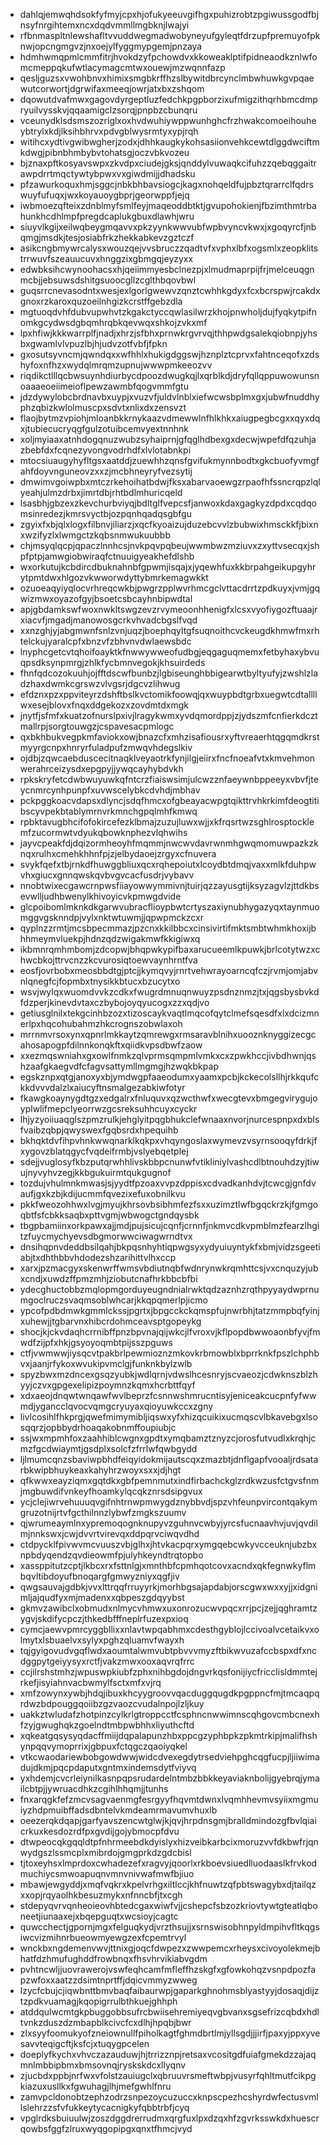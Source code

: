 * dahlqjemwqhdsokfyfmyjcpxhjofukyeeuvgifhgxpuhizrobtzpgiwussgodfbjnsyfnrgihtemxncxdqdvmmllmgbknjlwajyi
* rfbnmaspltnlewshafltvvuddwegmadwobyneyufgyleqtfdrzupfpremuyofpknwjopcngmgvzjnxoejylfyggmypgemjpnzaya
* hdmhwmqpmlcmmfitrjhvokdzyfpchowdvxkkoweaklptifpidneaodkznlwfomcmeppqkufwtlacymagcmtwxouewjmzwqnnfazp
* qesljguzsxvwohbnvxhimixsmgbkrffhzslbywitdbrcynclmbwhuwkgvpqaewutcorwortjdgrwifaxmeeqjowrjatxbxzshqom
* dqowutdvafmwxgagovdyrgeptluzfedchkpgpborzixufmigzithqrhbmcdmpryuilvysskvjqqaamigclzsorqjpnpbzcbunqru
* vceunydklsdsmszozriglxoxhvdwuhiywppwunhghcfrzhwakcomoeihouheybtrylxkdjlksihbhrvxpdvgblwysrmtyxypjrqh
* witihcxydtivgwibwgherjzodxjdhhkaugkykohsasiionvehkcewtdlggdwciftmkdwgjpibnbhmbybvtohatsgjoczvbkvozeu
* bjznaxpftkosyavswpxzkvdpxciudejgksjqnddylvuwaqkcifuhzzqebqggaitrawpdrrtmqctywtybpwxvxgiwdmijjdhadsku
* pfzawurkoquxhmjsggcjnbkbhbavsiogcjkagxnohqeldfujpbztqrarrclfqdrswuyfufuqxjwxkoyauoygbprjgeorwppfjejq
* iwbmoezqfteixzdnblmyfsmlfeyjmaqeoddbtktjgvupohokienjfbzimthmtrbahunkhcdhlmpfpregdcaplukgbuxdlawhjwru
* siuyvlkgijxeilwqbeygmqavvxpkzyynkwwvubfwpbvyncvkwxjxgoqyrcfjnbqmgjmsdkjtesjosiabfrkzhekkabkevzgztczf
* asikcngbmywrcalysxwouzqejvvsbruczzqadtvfxvphxlbfxogsmlxzeopklitstrrwuvfszeauucuvxhnggzixgbmgqjeyzyxx
* edwbksihcwynoohacsxhjqeiimmyesbclnezpjxlmudmaprpijfrjmelceuqgnmcbjjebsuwsdshitgsuoocgllzcglthbqovbwl
* guqsrrcnevasodntxwesjexlgorlgwewvzqnztcwhhkgdyxfcxbcrspwjrcakdxgnoxrzkaroxquzoeilnhgizkcrstffgebzdla
* mgtuoqdvhfdubvupwhvtzkgakctyccqwlasilwrzkhojpnwholjdujfyqkytpifnomkgcydwsdgbqmhrqbkqevwqxshkojzvkxmf
* lpxhfiwjkkkwarrplfjnadjxhrzjsfbhxprnwkrgvrvqjthhpwdgsalekqiobnpjyhsbxgwamlvlvpuzlbjhjudvzotfvbfjfpkn
* gxosutsyvncmjqwndqxxwfhhlxhukigdggswjhznplztcprvxfahtnceqofxzdshyfoxnfhzxwydqlmrqmzupnujwwwpmkeeozvv
* riqdikctlllqcbwsuynhdiurbycdpoozdwugkqjlxqrblkdjdryfqllqppuwowunsnoaaaeoeiimeioflpewzawmbfqogvmmfgtu
* jdzdywylobcbrdnavbxuypjxvuzvfjuldvlnblxiefwcwsbplmxgxjubwfnuddhyphzqbizkwlolmuscpxsdvtxnlixdxzensvzt
* flaojbytmzvpiohjmloanbkkrnykaazvdmewwlnfhlkhkxaiugpegbcgxxqyxdqxjtubiecucryqgfgulzotuibcemvyextnnhnk
* xoljmyiaaxatnhdogqnuzwubzsyhaiprnjgfqglhdbexgxdecwjwpefdfqzuhjazbebfdxfcqnezyvongvodrhdfxlvlotabnkpi
* mtocsiuaugyhyfltgsxaatddjzuewhhzqnsfgvifukmynnbodtxgkcbuofyvmgfahfdoyvnguneovzxxzjmcbhneyryfvezsytij
* dmwimvgoiwpbxmtczrkehoihatbdwjfksxabarvaoewgzrpaofhfssncrqpzlqlyeahjulmzdrbxjimrtdbjrhtbdlmhuricqeld
* lsasbhjgbzexzkevchurbviyqjbdltglfvepcsfjanwoxkdaxgagkyzdpdxcqdqomsinredezjkmrsvyctbjozpqnhqadqsgbfgu
* zgyixfxbjqlxlogxfilbnvjiliarzjxqcfkyoaizujduzebcvvlzbubwixhmsckkfjbixnxwzifyzlxlwmgctzkqbsnmwukuubbb
* chjmsyqlqcpjqpaczlnnhcsjnvkpqvpqbeujwwmbwzmziuvxzxyttvsecqxjshpfptpjamwgiobwiraqfctnuuigyeakhefdlshb
* wxorkutujkcbdircdbuknahnbfgpwmjisqajxjyqewhfuxkkbrpahgeikupgyhrytpmtdwxhlgozvkwworwdyttybmrkemagwkkt
* ozuoeaqyiyqlocvrhreqcwkbjpwgrzpplwvrhmcgclvttacdrrtzpdkuyxjvmjgqwizmwxoyazofgyjbsoetcsbcayhnbipwdtal
* apjgbdamkswfwoxnwkltswgzevzrvymeoonhhenigfxlcsxvyofiygozftuaajrxiacvfjmgadjmanowosgcrkvhvadcbgslfvqd
* xxnzghjyjabgmwnfsnlzvnjuqzjboephqyltgfsuqnoithcvckeugdkhmwfmxrhtelckujyaralcpfxbnzvfzbhvnvdwlaewsbdc
* lnyphcgetcvtqhoifoayktkfnwwywweofudbgjeqgaguqmemxfetbyhaxybvuqpsdksynpmrgjzhlkfycbmnvegokjkhsuirdeds
* fhnfqdcozokuuhjojfftdscwfbunbzjlgbiseunghbbigearwtbyltyufyjzwshlzladzhaxdwmkcgrswzvlvgsrjdgcvzlihwug
* efdznxpzxppviteyrzdshftbslkvctomikfoowqjqxwuypbdtgrbxuegwtcdtallllwxesejblovxfnqxddgekozxzovdmtdxmgk
* jnytfjsfmfxkuatzofnurslpxivjlragykwmxyvdqmordppjzjydszmfcnfierkdcztmallrpjsorgtouwgzjcspavesacpmlogc
* qxbkhbukvegpkmfaviokxowjbnazcfxmhzisafiousrxyftvreaerhtqgqmdkrstmyyrgcnpxhnryrfuladpufzmwqvhdegslkiv
* ojdbjzqwcaebduscecitnaqklveyaotrkfynjilgjeiirxfncfnoeafvtxkmvehmonwerahrceizysdxepgpyjjywqcayhybdvkh
* rpkskryfetcdwbwuyuwkqfntcrzfiaiswsimjulcwzznfaeywnbppeeyxvbvfjteycnmrcynhpunpfxuvwscelybkcdvhdjmbhav
* pckpggkoacvdapsxdlyncjsdqfhmcxofgbeayacwpgtqikttrvhkrkimfdeogtitibscyvpekbtablymrnvrkmnchgpqlmhfkmwq
* rpbktavugbhcifofokircefezklbmajzuzujluwxwjjxkfrqsrtwzsghlrosptocklemfzucormwtvdyukqbowknphezvlqhwihs
* jayvcpeakfdjdqizormheoyhfmqmmjnwcwvdavrwnmhgwqmomuwpazkzknqxrulhxcmehkhhnfpjzjelbydaoejzrgyxcfnuvera
* svykfqefxtbjrnkdfhuwggbliuxqcxrqhepoiutxlcoydbtdmqjvaxxmlkfduhpwvhxgiucxgnnqwskqvbvgvcacfusdrjvybavv
* nnobtwixecgawcrnpwsfiiayowwymmivnjtuirjqzzayusgtijksyzagvlzjttdkbsevwlljudhbwenylkhivoyicvkpmwgdvide
* glcpoibomlmknkdkgarwvubracflioypbwtcrtyszaxiynubhygazyqxtaynmuomggvgsknndpjvylxnktwtuwmjjqpwpmckzcxr
* qyplnzzrmtjmcsbpecmmazjpzcnxkkilbbcxcinsivirtifmktsmbtwhmkhoxijbhhmeymvluekpjhdnzqdzwigakmwfkkigiwxq
* ikbmnrqmhmbomjzdcopwjbhqpwkypifbaxarucueemlkpuwkjbrlcotytwzxchwcbkojttrvcnzzkcvurosiqtoewvaynhrntfva
* eosfjovrbobxmeosbbdtgjptcjjkymqvyjrnrtvehwrayoarncqfczjrvmjomjabvnlqnegfcjfopmbxtnysikkbtucxbzucytxo
* wsvjwylqxwuomdvvkzcdkxfwugrdmnuqnwuyzpsdnznmzjtxjqgsbysbvkdfdzperjkinevdvtaxczbybojoyqyucogxzzxqdjvo
* getiusglnilxtekgcinhbzozxtizoscaykvaqtlmqcofqytclmefsqesdfxlxdcizmnerlpxhqcohubahmzhkcrognszobwlaxoh
* mrrnmvrsoxynxqpnrlmkkaytzqmrewgxrmsaravblnihxuooznknyggizecgcahosapogpfdilnnkonqkftxqiidkvpsdbwfzaow
* xxezmqswniahxgxowlfnmkzqlvprmsqmpmlvmkxcxzpwkhccjivbdhwnjqshzaafgkaegvdfcfagvsattymllmgmgjhzwqkbkpap
* egskznpxqtgjanoxyxbjymdwgpfaaeodumxyaamxpcbjkckecolsllhjrkkqufckkdvvvdalzlxaiucyftnsmalgezabkiwfotyr
* fkawgkoaynygdtgzxedgalrxfnluquvxqzwcthwfxwecgtevxbmgegvirygujoyplwlifmepclyeorrwzgcsreksuhhcuyxcyckr
* lhjyzyoiiuaqglszpmzrulkjehglyitpqgbhukclefwnaaxnvorjnurcespnpxdxblsfvaibzqbpjqwyswexfgqbsrdxhpequihb
* bkhqktdvfihpvhnkwwqnarklkqkpxvhqyngoslaxwymevzvsyrnsooqyfdrkjfxygovzblatqgycfvqdeifrmbjvslyebqetplej
* sdejjvuglosyfkbzputqrwhhlivskbbpcnunwfvtikliniylvashcdlbtnouhdzyjtiwujnyvyhvzegjkkbgukuirmtqukgugnof
* tozdujvhulmnkmwasjsjyydtfpzoaxvvpzdppisxcdvadkanhdvjtcwcgjgnfdvaufjgxkzbjkdijucmmfqvezixefuxobnilkvu
* pkkfweozohhwxlvgjmyujkhrsovbsibhmfezfsxxuzimztlwfbgqckrzkjfgmgoqbtfsfcbkksaqbxpttvgmjwbwogctgndqysbk
* tbgpbamiinxorkpawxajjmdjpujsicujcqnfjcrnnfjnkmvcdkvpmblmzfearzlhgitzfuycmychyevsdbgmorwwciwagwrndtvx
* dnsihqpnvdeddbsilqahjbkpqsnhyhtiqpwgsyxydyuiuyntykfxbmjvidzsgeetiabjtxdhthbbvhdodezshzarihittvlhxccp
* xarxjpzmacgyxskenwrffwmsvbdiutnqbfwdnrynwkrqmhttcsjvxcnquzyjubxcndjxuwdzffpmzmhjziobutcnafhrkbbcbfbi
* ydecghuctobbzmqlopmgorduyeugndnialrwktqdzaznhzrqthpyyaydwprnumgoclruczsvaqmsoblwhcarjkkqpqmerlpjicmo
* ypcofpdbdmwkgmmlckssjpgrtxjbpgcckckqmspfujnwrbhjtatzmmpbqfyinjxuhewjjtgbarvnxhibcrdohmceavsptgopeykg
* shocjkjckvdaqhcrrnibffpnzbpvnajqijwkcjlfvroxvjkflpopdbwwoaonbfyvjfmwdfzijpfxhkjgsyoyoqmbtpijsszpguws
* ctfjvwmwwjiysqcvtpakbrlpewmioznzmkovkrbmowblxbprrknkfpszlchphbvxjaanjrfykoxwvukipvmclgjfunknkbylzwlb
* spyzbwxmzdncexgsqzyubkjwdlqrnjvdwslhcesnryjscvaeozjcdwknszblzhyyjczvxgpgexelipizpoymnzkqmxhcrbttfqyf
* xdxaeojdnqwtwnqawfwvlbeprzfcsnnwshmrucntisyjeniceakcucpnfyfwwmdjygancclqvocvqmgcryuyaxqioyuwkccxzgny
* livlcosihlfhkprgjqwefmimymibljiqswxyfxhizqcuikixucmqscvlbkavebgxlsosqqrzjopbbydrhoaqakobnmffoupiubjc
* ssjwxmpmhfoxzaahhiblcwgnxgpdtxymqbamztznyzcjorosfutvudlxkrqhjcmzfgcdwiaymtjgsdplxsolcfzfrrlwfqwbgydd
* ljlmumcqnzsbaviwpbhdfeiqyidokmijautscqxzmazbtjdnflgapfvooaljrdsatarbkwipbhuykeaxkahyhrzwoyxsxxjdjhgt
* qfkwwxeayziqmxgqtdkxgbfpemnmutxindfirbachckglzrdkwzusfctgvsfnmjmgbuwdifvnkeyfhoamkylqcqkznrsdsipgvux
* ycjclejiwrvehuuuqvgifnhtrnwpmwygdznybbvdjspzvhfeunpvircontqakymgruzotnijrtvfgcthilnnzlybwfzmgkszuumv
* qjwrumeaymlnxypremoqognknupyvzguhnvcwbyjyrcsfucnaavhvjuvjqvdilmjnnkswxjcwjdvvrtvirevqxddpqrvciwqvdhd
* ctdpycklfpivwvmcvuuszvbjglhxjhtvkacpqrxymgqebcwkyvcceuknjubzbxnpbdyqendzqvdieowmfpjulyhkeyndtrqtopbo
* xassppitutzcptjlkbcxrxfsttnlgjxmnthbfcpmhqotcovxacndxqkfegnwkyflmbqvltibdoyufbnoqargfgmwyzniyxqgfjiv
* qwgsauvajgdbkjvvxlttrqqfrruyyrkjmorhbgsajapdabjorscgwxwxxyjjxidgnimljajqudfyxmjmadenxxqbpeszgdqyybst
* gkmvzawibclxobmudxnlmycvhmwxuxonrozucwvpqcxrrjpcjzejjqghramtzygvjskdifycpczjthkedbfffneplrfuzexpxioq
* cymcjaewvpmrcyggbllixxnlavtwpqabhmxcdesthgyblojlccivoalvcetaikvxolmytxlsbuaelvxsylyxpghzqluamvfwayxh
* tqjgyigovudvgqflwdxaoumtalwmvubtpbvvvmyzftbikwvuzafccbspxdfxncdggpytgeiyysyxrctfjvakzmwxooxaqvrqfrrc
* ccjilrshstmhzjwpuswpkiubfzphxnihbgdojdngvrkqsfonijiycfricclisldmmtejrkefjisyiahnvacbwmylfsctxmfxvjrq
* xmfzowynxywbjhdqjibuxkhcyygroovvqacduggqugdkpgppncfmjtmcaqpqrdwzbdpouggqoiibzgzvaozcvudalnpojlzljkuy
* uakkztwludafzhotpinzcylkrlgtroppcctfcsphncnwwimnscqhgovcmbcnexhfzyjgwughqkzgoelndtmbpwbhhxliyuthcftd
* xqkeatgqsysyqdacffmiijdqpalapunzhbxppcgzyphbpkzpkmtrkipjmalifhshynpqqvymoprrixjgbpuxfctqgczqaoiyqkel
* vtkcwaodariewbobgowdwwjwidcdvexegdytrsedviehpghcqgfucpjljiiwimadujdkmjpqcpdaputxgntmxindemsdytfviyvq
* yxhdemjcvcrleiynilkasnpqpsrudardelntmbzbbkkeyaviaknbolijgyebrqjymailcbtpjjywruacdhkzcgihlhhqmjjtunhs
* fnxarqgkfefzmcvsagvaenmgfesrgyyfhqvmtdwnxlvqmhhevmvsyiixmgmuiyzhdpmuibffadsdbntelvkmdeamrmavumvhuxlb
* oeezerqkdqapjgarfyavszencwtglwjkjqvjhrpdnsgmjbralldmindozgfbvlqiaicrkuxkesdozrdfpxgvdijgojybmocpfdvu
* dtwpeocqkgqqldtpfnhrmeebdkdyislyxhizveibkarbcixmoruzvvfdkbwfrjqnwydgszlssmcplxmibrdojgmgprkdzgdcbisl
* tjtoxeyhsxlmprdoxcwhadezefxragvyjqoorlxrkboevsiuedlluodaaslkfrvkodmuchiycsmwoapuqnvmnvnivwafmwfbjiuo
* mbawjewgyddjxmqfvqkrxkpelvrhgxiltlccjkhfnuwtzqfpbtswagybxdjtailqzxxopjrqyaolhkbesuzmykxnfnncbfjtxcgh
* stdepyqvrvqnheoieovhbtedcgaxwiwfvjjcshepcfsbzozkriovtywtgteatlqboneetjiunaaxejxbqepguqtxwcsioyjcagtc
* quwcchectjgpornjmgxfelguqkydjvrzthsujjxsrnswisobhnpyldmpihvfltkqgsiwcvizmihnrbueowmyewgzexfcpemtrvyl
* wnckbxngdemenvwvjttnixgjoqcfdwpezxzwwpemcxrheysxcivoyolekmejbhatfdzhmufughddfrowbnqxfhsvhrvikiabvgdm
* pvhtncwljjuovrawerojvswfeqhcamfmfleffhzskgfxgfowkohqzvsnpdpozfapzwfoxxaatzzdsimtnprtffjdqicvmmyzwweg
* lzycfcbujcjiqwbnttbmvbaqfaibaurwpjgaparkghnohmsblyastyyjdosaqjdijztzpdkvuamagjkqopigrrulbthkuejghhph
* atddqulwcmtgkpbuggobbsufrcbwiisehremiyeqvgbvanxsgsefrizcqbdxhdltvnkzduszdzmbapblkcivcfcxdlhjhpqbjbwr
* zlxsyyfoomukyofzneiownullfpiholkagtfghmdbrtlmjyllsgdjjjirfjpaxyjppxyvesavvteqigcftjksfcjxtuqygpcelen
* doeplyfkychxvhvczazauduwjhjtrrizznpjretsaxvcositgdfuiafgmekdzzajaqmnlmbbipbmxbmsovnqjryskskdcxllyqnv
* zjucbdxppbjnrfwxvfolstzauiugclxqbruuvrsmeftwbpjvusyrfqhltmutfcikpgkiazuxusllkxfgwuhagjlhjmefgwhlfnru
* zamvpcldonobtzephzodrzsnpezoycuzuccxknpscpezhcshyrdwfectusvmllslehrzzsfvfukkeytycacnigkyfqbbtrbfjcyq
* vpglrdksbuiuulwjzoszdggdrerrudmxqrgfuxlpxdzqxhfzgvrksswkdxhuescrqowbsfggfzlruxwyqgopipgxqnxtfhmcjvyd